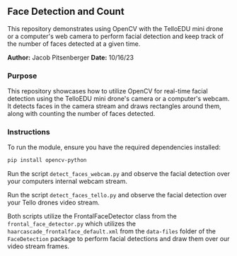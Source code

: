 ## Face Detection and Count

This repository demonstrates using OpenCV with the TelloEDU mini drone or a computer's web camera to perform facial detection and keep track of the number of faces detected at a given time.

**Author:** Jacob Pitsenberger
**Date:** 10/16/23

### Purpose

This repository showcases how to utilize OpenCV for real-time facial detection using the TelloEDU mini drone's camera or a computer's webcam. It detects faces in the camera stream and draws rectangles around them, along with counting the number of faces detected.

### Instructions

To run the module, ensure you have the required dependencies installed:

```bash
pip install opencv-python
```
Run the script `detect_faces_webcam.py` and observe the facial detection over your computers internal webcam stream. 

Run the script `detect_faces_tello.py` and observe the facial detection over your Tello drones video stream. 

Both scripts utilize the FrontalFaceDetector class from the `frontal_face_detector.py` which utilizes the `haarcascade_frontalface_default.xml` from the `data-files` folder of the `FaceDetection` package to perform facial detections and draw them over our video stream frames.
